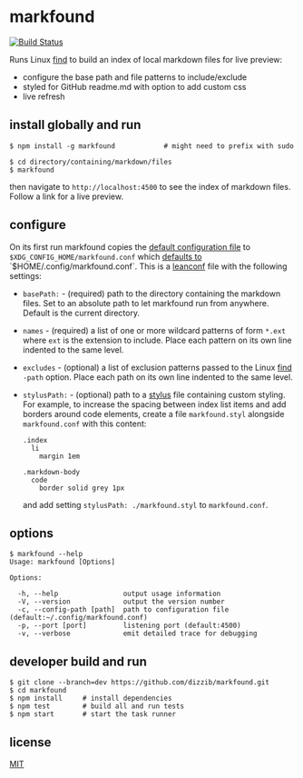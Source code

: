 # markfound
[![Build Status][travis-image]][travis-url]

Runs Linux [find] to build an index of local markdown files for live preview:

* configure the base path and file patterns to include/exclude
* styled for GitHub readme.md with option to add custom css
* live refresh

## install globally and run

    $ npm install -g markfound            # might need to prefix with sudo

    $ cd directory/containing/markdown/files
    $ markfound

then navigate to `http://localhost:4500` to see the index of markdown files.
Follow a link for a live preview.

## configure

On its first run markfound copies the [default configuration file] to
`$XDG_CONFIG_HOME/markfound.conf` which [defaults to][$XDG_CONFIG_HOME]
`$HOME/.config/markfound.conf`.
This is a [leanconf] file with the following settings:

* `basePath:` - (required) path to the directory containing the markdown files.
  Set to an absolute path to let markfound run from anywhere.
  Default is the current directory.

* `names` - (required) a list of one or more wildcard patterns of form `*.ext`
  where `ext` is the extension to include.
  Place each pattern on its own line indented to the same level.

* `excludes` - (optional) a list of exclusion patterns passed to the Linux
  [find] `-path` option.
  Place each path on its own line indented to the same level.

* `stylusPath:` - (optional) path to a [stylus] file containing custom styling.
  For example, to increase the spacing between index list items and add borders
  around code elements, create a file `markfound.styl` alongside `markfound.conf`
  with this content:

  ```stylus
  .index
    li
      margin 1em

  .markdown-body
    code
      border solid grey 1px
  ```

  and add setting `stylusPath: ./markfound.styl` to `markfound.conf`.

## options

    $ markfound --help
    Usage: markfound [Options]

    Options:

      -h, --help                output usage information
      -V, --version             output the version number
      -c, --config-path [path]  path to configuration file (default:~/.config/markfound.conf)
      -p, --port [port]         listening port (default:4500)
      -v, --verbose             emit detailed trace for debugging

## developer build and run

    $ git clone --branch=dev https://github.com/dizzib/markfound.git
    $ cd markfound
    $ npm install     # install dependencies
    $ npm test        # build all and run tests
    $ npm start       # start the task runner

## license

[MIT](./LICENSE)

[$XDG_CONFIG_HOME]: http://standards.freedesktop.org/basedir-spec/basedir-spec-latest.html
[default configuration file]: ./site/default.conf
[find]: http://man7.org/linux/man-pages/man1/find.1.html
[leanconf]: https://github.com/dizzib/leanconf
[stylus]: https://learnboost.github.io/stylus
[travis-image]: https://travis-ci.org/dizzib/markfound.svg?branch=master
[travis-url]: https://travis-ci.org/dizzib/markfound
